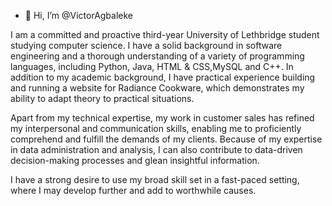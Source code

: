 - 👋 Hi, I’m @VictorAgbaleke

I am a committed and proactive third-year University of Lethbridge student studying computer science. I have a solid background in software engineering and a thorough understanding of a variety of programming languages, including Python, Java, HTML & CSS,MySQL and C++. In addition to my academic background, I have practical experience building and running a website for Radiance Cookware, which demonstrates my ability to adapt theory to practical situations.

Apart from my technical expertise, my work in customer sales has refined my interpersonal and communication skills, enabling me to proficiently comprehend and fulfill the demands of my clients. Because of my expertise in data administration and analysis, I can also contribute to data-driven decision-making processes and glean insightful information.

I have a strong desire to use my broad skill set in a fast-paced setting, where I may develop further and add to worthwhile causes.<!---
--->
